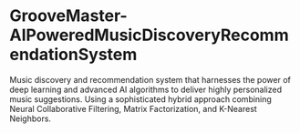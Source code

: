 # GrooveMaster-AIPoweredMusicDiscoveryRecommendationSystem
Music discovery and recommendation system that harnesses the power of deep learning and advanced AI algorithms to deliver highly personalized music suggestions. Using a sophisticated hybrid approach combining Neural Collaborative Filtering, Matrix Factorization, and K-Nearest Neighbors.
